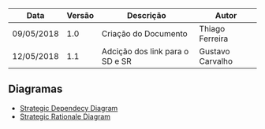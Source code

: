 |Data|Versão|Descrição|Autor|
|----|------|---------|-----|
|09/05/2018|1.0|Criação do Documento|Thiago Ferreira|
|12/05/2018|1.1|Adcição dos link para o SD e SR|Gustavo Carvalho|

## Diagramas

* [Strategic Dependecy Diagram](Strategic-Dependecy)
* [Strategic Rationale Diagram](Strategic-Rationale)